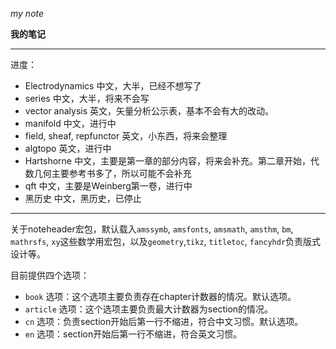 *my note*

**我的笔记**

--------------

进度：

- Electrodynamics
	中文，大半，已经不想写了
- series
	中文，大半，将来不会写
- vector analysis
	英文，矢量分析公示表，基本不会有大的改动。
- manifold
	中文，进行中
- field,  sheaf, repfunctor
	英文，小东西，将来会整理
- algtopo
	英文，进行中
- Hartshorne
	中文，主要是第一章的部分内容，将来会补充。第二章开始，代数几何主要参考书多了，所以可能不会补充
- qft
	中文，主要是Weinberg第一卷，进行中
- 黑历史
	中文，黑历史，已停止

--------------

关于noteheader宏包，默认载入`amssymb`, `amsfonts`, `amsmath`, `amsthm`, `bm`, `mathrsfs`, `xy`这些数学用宏包，以及`geometry`,`tikz`, `titletoc`, `fancyhdr`负责版式设计等。

目前提供四个选项：

- `book` 选项：这个选项主要负责存在chapter计数器的情况。默认选项。
- `article` 选项：这个选项主要负责最大计数器为section的情况。
- `cn` 选项：负责section开始后第一行不缩进，符合中文习惯。默认选项。
- `en` 选项：section开始后第一行不缩进，符合英文习惯。